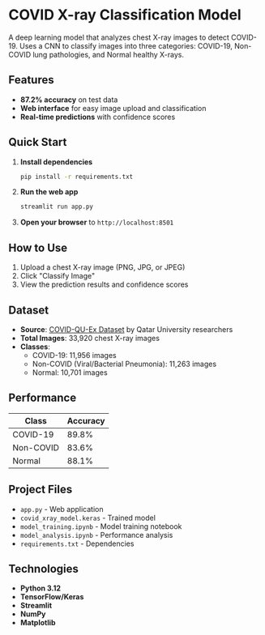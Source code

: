 # COVID X-ray Classification Model

A deep learning model that analyzes chest X-ray images to detect COVID-19. Uses a CNN to classify images into three categories: COVID-19, Non-COVID lung pathologies, and Normal healthy X-rays.

## Features

- **87.2% accuracy** on test data
- **Web interface** for easy image upload and classification
- **Real-time predictions** with confidence scores

## Quick Start

1. **Install dependencies**
   ```bash
   pip install -r requirements.txt
   ```

2. **Run the web app**
   ```bash
   streamlit run app.py
   ```

3. **Open your browser** to `http://localhost:8501`

## How to Use

1. Upload a chest X-ray image (PNG, JPG, or JPEG)
2. Click "Classify Image"
3. View the prediction results and confidence scores

## Dataset

- **Source**: [COVID-QU-Ex Dataset](https://www.kaggle.com/datasets/anasmohammedtahir/covidqu/data) by Qatar University researchers
- **Total Images**: 33,920 chest X-ray images
- **Classes**: 
  - COVID-19: 11,956 images
  - Non-COVID (Viral/Bacterial Pneumonia): 11,263 images  
  - Normal: 10,701 images

## Performance

| Class | Accuracy |
|-------|----------|
| COVID-19 | 89.8% |
| Non-COVID | 83.6% |
| Normal | 88.1% |

## Project Files

- `app.py` - Web application
- `covid_xray_model.keras` - Trained model
- `model_training.ipynb` - Model training notebook
- `model_analysis.ipynb` - Performance analysis
- `requirements.txt` - Dependencies

## Technologies

- **Python 3.12**
- **TensorFlow/Keras**
- **Streamlit**
- **NumPy**
- **Matplotlib**